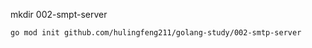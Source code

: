 
mkdir 002-smpt-server 

```
go mod init github.com/hulingfeng211/golang-study/002-smtp-server
```

